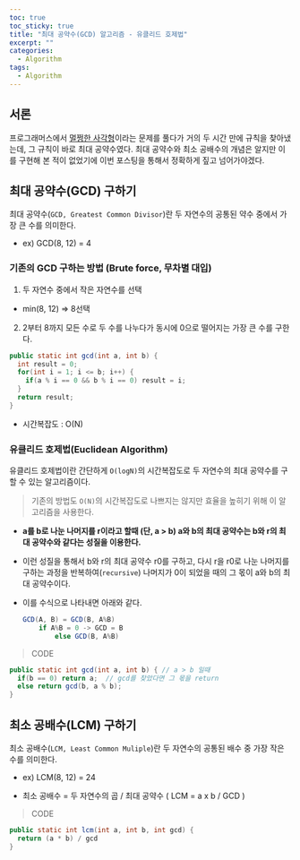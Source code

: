 ```yaml
---
toc: true
toc_sticky: true
title: "최대 공약수(GCD) 알고리즘 - 유클리드 호제법"
excerpt: ""
categories:
  - Algorithm
tags:
  - Algorithm
---
```


## 서론

프로그래머스에서 [멀쩡한 사각형](https://programmers.co.kr/learn/courses/30/lessons/62048)이라는 문제를 풀다가 거의 두 시간 만에 규칙을 찾아냈는데, 그 규칙이 바로 최대 공약수였다. 최대 공약수와 최소 공배수의 개념은 알지만 이를 구현해 본 적이 없었기에 이번 포스팅을 통해서 정확하게 짚고 넘어가야겠다.

## 최대 공약수(GCD) 구하기

최대 공약수(`GCD, Greatest Common Divisor`)란 두 자연수의 공통된 약수 중에서 가장 큰 수를 의미한다.

* ex) GCD(8, 12) = 4

### 기존의 GCD 구하는 방법 (Brute force, 무차별 대입)

1. 두 자연수 중에서 작은 자연수를 선택
  * min(8, 12) => 8선택
2. 2부터 8까지 모든 수로 두 수를 나누다가 동시에 0으로 떨어지는 가장 큰 수를 구한다.

```java
public static int gcd(int a, int b) {
  int result = 0;
  for(int i = 1; i <= b; i++) {
    if(a % i == 0 && b % i == 0) result = i;
  }
  return result;
}
```

* 시간복잡도 : O(N)

### 유클리드 호제법(Euclidean Algorithm)

유클리드 호제법이란 간단하게 `O(logN)`의 시간복잡도로 두 자연수의 최대 공약수를 구할 수 있는 알고리즘이다.

> 기존의 방법도 `O(N)`의 시간복잡도로 나쁘지는 않지만 효율을 높히기 위해 이 알고리즘을 사용한다.

* **a를 b로 나눈 나머지를 r이라고 할때 (단, a > b) a와 b의 최대 공약수는 b와 r의 최대 공약수와 같다는 성질을 이용한다.**
* 이런 성질을 통해서 b와 r의 최대 공약수 r0를 구하고, 다시 r을 r0로 나눈 나머지를 구하는 과정을 반복하여(`recursive`) 나머지가 0이 되었을 때의 그 몫이 a와 b의 최대 공약수이다.
* 이를 수식으로 나타내면 아래와 같다.

	```java
	GCD(A, B) = GCD(B, A%B)
		if A%B = 0 -> GCD = B
			else GCD(B, A%B)
	```

> CODE

```java
public static int gcd(int a, int b) { // a > b 일때
  if(b == 0) return a;	// gcd를 찾았다면 그 몫을 return
  else return gcd(b, a % b);
}
```



## 최소 공배수(LCM) 구하기

최소 공배수(`LCM, Least Common Muliple`)란 두 자연수의 공통된 배수 중 가장 작은 수를 의미한다. 

* ex) LCM(8, 12) = 24

* 최소 공배수 = 두 자연수의 곱 / 최대 공약수 ( LCM = a x b / GCD )

> CODE

```java
public static int lcm(int a, int b, int gcd) {
  return (a * b) / gcd
}
```

